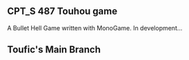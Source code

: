 ## CPT_S 487 Touhou game
A Bullet Hell Game written with MonoGame. In development...
## Toufic's Main Branch
